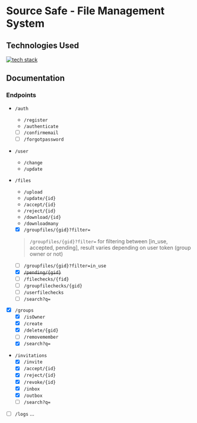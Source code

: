 Source Safe -  File Management System
=========================

## Technologies Used

[![tech stack](https://skillicons.dev/icons?i=spring,java,mysql,react,vite,html,css)](https://skillicons.dev)

## Documentation

### Endpoints

- `/auth`
    - `/register`
    - `/authenticate`
    - [ ] `/confirmemail`
    - [ ] `/forgotpassword`

- `/user`
    - `/change`
    - `/update`

- `/files`
    - `/upload`
    - `/update/{id}`
    - `/accept/{id}`
    - `/reject/{id}`
    - `/download/{id}`
    - `/downloadmany`
    - [X] `/groupfiles/{gid}?filter=` 
    > `/groupfiles/{gid}?filter=` for filtering between [in_use, accepted, pending], result varies depending on user token (group owner or not)
    - [ ] `/groupfiles/{gid}?filter=in_use`
    - [X] ~~`/pending/{gid}`~~
    - [ ] `/filechecks/{fid}`
    - [ ] `/groupfilechecks/{gid}`
    - [ ] `/userfilechecks`
    - [ ] `/search?q=`

- [X] `/groups`
    - [X] `/isOwner`
    - [X] `/create`
    - [X] `/delete/{gid}`
    - [ ] `/removemember`
    - [x] `/search?q=`

- `/invitations`
    - [X] `/invite`
    - [X] `/accept/{id}`
    - [X] `/reject/{id}`
    - [X] `/revoke/{id}`
    - [X] `/inbox`
    - [X] `/outbox`
    - [ ] `/search?q=`
    
- [ ] `/logs`
    ...